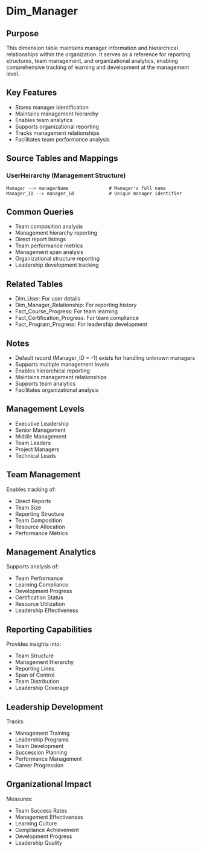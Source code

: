 # Dim_Manager

## Purpose
This dimension table maintains manager information and hierarchical relationships within the organization. It serves as a reference for reporting structures, team management, and organizational analytics, enabling comprehensive tracking of learning and development at the management level.

## Key Features
- Stores manager identification
- Maintains management hierarchy
- Enables team analytics
- Supports organizational reporting
- Tracks management relationships
- Facilitates team performance analysis

## Source Tables and Mappings

### UserHeirarchy (Management Structure)
    Manager --> managerName               # Manager's full name
    Manager_ID --> manager_id             # Unique manager identifier

## Common Queries
- Team composition analysis
- Management hierarchy reporting
- Direct report listings
- Team performance metrics
- Management span analysis
- Organizational structure reporting
- Leadership development tracking

## Related Tables
- Dim_User: For user details
- Dim_Manager_Relationship: For reporting history
- Fact_Course_Progress: For team learning
- Fact_Certification_Progress: For team compliance
- Fact_Program_Progress: For leadership development

## Notes
- Default record (Manager_ID = -1) exists for handling unknown managers
- Supports multiple management levels
- Enables hierarchical reporting
- Maintains management relationships
- Supports team analytics
- Facilitates organizational analysis

## Management Levels
- Executive Leadership
- Senior Management
- Middle Management
- Team Leaders
- Project Managers
- Technical Leads

## Team Management
Enables tracking of:
- Direct Reports
- Team Size
- Reporting Structure
- Team Composition
- Resource Allocation
- Performance Metrics

## Management Analytics
Supports analysis of:
- Team Performance
- Learning Compliance
- Development Progress
- Certification Status
- Resource Utilization
- Leadership Effectiveness

## Reporting Capabilities
Provides insights into:
- Team Structure
- Management Hierarchy
- Reporting Lines
- Span of Control
- Team Distribution
- Leadership Coverage

## Leadership Development
Tracks:
- Management Training
- Leadership Programs
- Team Development
- Succession Planning
- Performance Management
- Career Progression

## Organizational Impact
Measures:
- Team Success Rates
- Management Effectiveness
- Learning Culture
- Compliance Achievement
- Development Progress
- Leadership Quality 